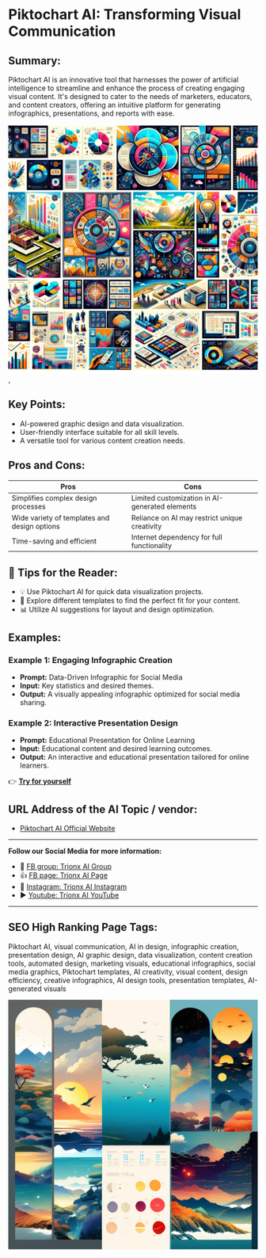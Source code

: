 
# Piktochart AI: Transforming Visual Communication

## Summary:
Piktochart AI is an innovative tool that harnesses the power of artificial intelligence to streamline and enhance the process of creating engaging visual content. It's designed to cater to the needs of marketers, educators, and content creators, offering an intuitive platform for generating infographics, presentations, and reports with ease.


![Alt text](piktochart.webp),


## Key Points:
- AI-powered graphic design and data visualization.
- User-friendly interface suitable for all skill levels.
- A versatile tool for various content creation needs.

## Pros and Cons:

| Pros                                        | Cons                                     |
|---------------------------------------------|------------------------------------------|
| Simplifies complex design processes         | Limited customization in AI-generated elements |
| Wide variety of templates and design options| Reliance on AI may restrict unique creativity |
| Time-saving and efficient                   | Internet dependency for full functionality |

## 🌟 Tips for the Reader:
- 💡 Use Piktochart AI for quick data visualization projects.
- 🎨 Explore different templates to find the perfect fit for your content.
- 📊 Utilize AI suggestions for layout and design optimization.

## Examples:

### Example 1: Engaging Infographic Creation
- **Prompt:** Data-Driven Infographic for Social Media
- **Input:** Key statistics and desired themes.
- **Output:** A visually appealing infographic optimized for social media sharing.

### Example 2: Interactive Presentation Design
- **Prompt:** Educational Presentation for Online Learning
- **Input:** Educational content and desired learning outcomes.
- **Output:** An interactive and educational presentation tailored for online learners.

👉 [**Try for yourself**](https://piktochart.com/generative-ai/)

## URL Address of the AI Topic / vendor:
- [Piktochart AI Official Website](https://piktochart.com/generative-ai/)

---

**Follow our Social Media for more information:**
- 📘 <a href="https://www.facebook.com/groups/trionxai" target="_blank">FB group: Trionx AI Group</a>
- 👍 <a href="https://www.facebook.com/ai.trionxai" target="_blank">FB page: Trionx AI Page</a>
- 📸 <a href="https://www.instagram.com/trionxai/" target="_blank">Instagram: Trionx AI Instagram</a>
- ▶️ <a href="https://www.youtube.com/@robotdocs/" target="_blank">Youtube: Trionx AI YouTube</a>

---

## SEO High Ranking Page Tags:
Piktochart AI, visual communication, AI in design, infographic creation, presentation design, AI graphic design, data visualization, content creation tools, automated design, marketing visuals, educational infographics, social media graphics, Piktochart templates, AI creativity, visual content, design efficiency, creative infographics, AI design tools, presentation templates, AI-generated visuals


![Alt text](piktochartai.webp)
